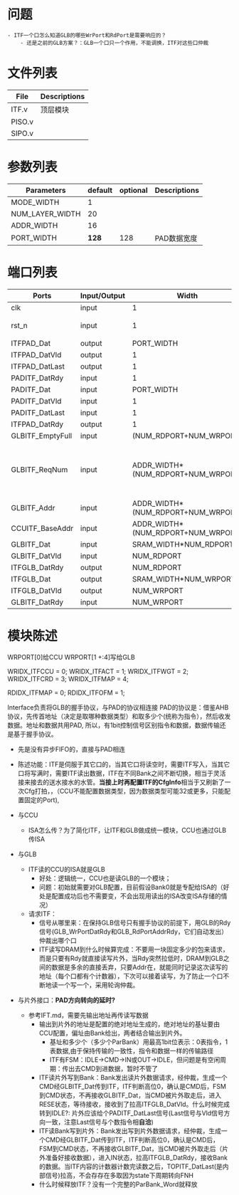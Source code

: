 # 问题
    - ITF一个口怎么知道GLB的哪些WrPort和RdPort是需要响应的？
        - 还是之前的GLB方案？：GLB一个口只一个作用，不能调换，ITF对这些口仲裁
# 文件列表
| File | Descriptions |
| ---- | ---- |
| ITF.v | 顶层模块 |
| PISO.v | |
| SIPO.v | |

# 参数列表
| Parameters | default | optional | Descriptions |
| ---- | ---- | ---- | ---- |
| MODE_WIDTH | 1 |  |  |
| NUM_LAYER_WIDTH | 20 |  |  |
| ADDR_WIDTH | 16 |  |  |
| PORT_WIDTH | **128** | 128 | PAD数据宽度 |

# 端口列表
| Ports | Input/Output | Width | Descriptions |
| ---- | ---- | ---- | ---- |
| clk                       | input | 1                                 | clock |
| rst_n                     | input | 1                                 | reset, 代电平有效 |
| ITFPAD_Dat                | output| PORT_WIDTH                        | |
| ITFPAD_DatVld             | output| 1                                 ||
| ITFPAD_DatLast            | output| 1                                 ||????????????????????????????????????????????????:question
| PADITF_DatRdy             | input | 1                                 ||
| PADITF_Dat                | input | PORT_WIDTH                        || 
| PADITF_DatVld             | input | 1                                 ||
| PADITF_DatLast            | input | 1                                 ||
| ITFPAD_DatRdy             | output| 1                                 ||
| GLBITF_EmptyFull          | input | (NUM_RDPORT+NUM_WRPORT)           ||
| GLBITF_ReqNum             | input | ADDR_WIDTH*(NUM_RDPORT+NUM_WRPORT)| 务必保证实时反映个数，即写/读有效的下一个周期就变|
| GLBITF_Addr               | input | ADDR_WIDTH*(NUM_RDPORT+NUM_WRPORT)|
| CCUITF_BaseAddr           | input | ADDR_WIDTH*(NUM_RDPORT+NUM_WRPORT)|
| GLBITF_Dat                | input | SRAM_WIDTH*NUM_RDPORT             |
| GLBITF_DatVld             | input | NUM_RDPORT                        |
| ITFGLB_DatRdy             | output| NUM_RDPORT                        |
| ITFGLB_Dat                | output| SRAM_WIDTH*NUM_WRPORT             |
| ITFGLB_DatVld             | output| NUM_WRPORT                        |
| GLBITF_DatRdy             | input | NUM_WRPORT                        |


# 模块陈述
WRPORT[0]给CCU
WRPORT[1 +:4]写给GLB

WRIDX_ITFCCU = 0;
WRIDX_ITFACT = 1;
WRIDX_ITFWGT = 2;
WRIDX_ITFCRD = 3;
WRIDX_ITFMAP = 4;

RDIDX_ITFMAP = 0;
RDIDX_ITFOFM = 1;


Interface负责将GLB的握手协议，与PAD的协议相连接
PAD的协议是：借鉴AHB协议，先传首地址（决定是取哪种数据类型）和取多少个(统称为指令），然后收发数据。地址和数据共用PAD, 所以，有1bit控制信号区别指令和数据，数据传输还是基于握手协议。
- 先是没有异步FIFO的，直接与PAD相连
- 陈述功能：ITF是伺服于其它口的，当其它口将读空时，需要ITF写入，当其它口将写满时，需要ITF读出数据，ITF在不同Bank之间不断切换，相当于灵活接来接去的送水接水的水管。**当接上时再配置ITF的CfgInfo**相当于又刷新了一次Cfg打拍，，（CCU不能配置数据类型，因为数据类型可能32或更多，只能配置固定的Port),
- 与CCU
    - ISA怎么传？为了简化ITF，让ITF和GLB做成统一模块，CCU也通过GLB传ISA
- 与GLB
    - ITF读的CCU的ISA就是GLB
        - 好处：逻辑统一，CCU也是读GLB的一个模块；
        - 问题：初始就需要对GLB配置，目前假设Bank0就是专配给ISA的（好处是配置成功后也不需要变，不会出现用读出的ISA改变ISA存储的情况）
    - 请求ITF：
        - 信号从哪里来：在保持GLB信号只有握手协议的前提下，用GLB的Rdy信号(GLB_WrPortDatRdy和GLB_RdPortAddrRdy，它们自动发出）仲裁出哪个口
        - ITF读写DRAM到什么时候算完成：不要用一块固定多少的包来请求，而是只要有Rdy就直接读写片外，当Rdy突然拉低时，DRAM到GLB之间的数据是多余的直接丢弃，只要Addr在，就能同时记录这次读写的地址（每个口都有个计数器），下次可以接着读写，为了防止一个口不断地读一个写一个，采用轮询仲裁。

- 与片外接口：**PAD方向转向的延时?**
    - 参考IFT.md，需要先输出地址再传读写数据
        - 输出到片外的地址是配置的绝对地址生成的，绝对地址的基址要由CCU配置，偏址由Bank给出，两者结合输出到片外。
            - 基址和多少个（多少个ParBank）用最高1bit位表示：0表指令，1表数据,由于保持传输的一致性，指令和数据一样的传输路径
            - ITF有FSM：IDLE->CMD->IN或OUT->IDLE，但问题是有空闲周期：传出去CMD到进数据，暂时不管了
        - ITF读片外写到Bank：Bank发出读片外数据请求，经仲裁，生成一个CMD经GLBITF_Dat传到ITF，ITF判断高位0，确认是CMD后，FSM到CMD状态，不再接收GLBITF_Dat，当CMD被片外取走后，进入RESE状态，等待接收，接收到了拉高ITFGLB_DatVld。什么时候完成转到IDLE?: 片外应该给个PADITF_DatLast信号(Last信号与Vld信号方向一致，注意Last信号与个数指令相**自洽**)
        - ITF读Bank写到片外：Bank发出写到片外数据请求，经仲裁，生成一个CMD经GLBITF_Dat传到ITF，ITF判断高位0，确认是CMD后，FSM到CMD状态，不再接收GLBITF_Dat，当CMD被片外取走后（片外准备好接收数据），进入IN状态，拉高ITFGLB_DatRdy，接收Bank的数据。当ITF内容的计数器计数完读数之后，TOPITF_DatLast(是内部信号)拉高，不会存存在多取因为state下周期转向FNH
        - 什么时候释放ITF？没有一个完整的ParBank_Word就释放

